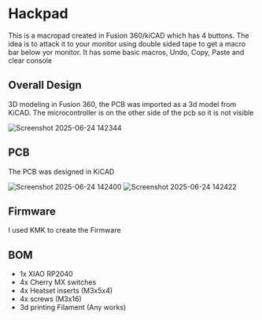 # Hackpad
This is a macropad created in Fusion 360/kiCAD which has 4 buttons. The idea is to attack it to your monitor using double sided tape to get a macro bar below yor monitor. It has some basic macros, Undo, Copy, Paste and clear console

## Overall Design
3D modeling in Fusion 360, the PCB was imported as a 3d model from KiCAD. The microcontroller is on the other side of the pcb so it is not visible
 
![Screenshot 2025-06-24 142344](https://github.com/user-attachments/assets/0522135d-4e5b-4b99-a5af-5bb0bd900021)

## PCB
The PCB was designed in KiCAD
 
![Screenshot 2025-06-24 142400](https://github.com/user-attachments/assets/dce738e6-6d1b-44e7-ab8e-0aaed00fc92d)
![Screenshot 2025-06-24 142422](https://github.com/user-attachments/assets/0a13ac28-6152-4af2-b578-50b16db7be9a)

## Firmware
I used KMK to create the Firmware

## BOM
- 1x XIAO RP2040 
- 4x Cherry MX switches
- 4x Heatset inserts (M3x5x4)
- 4x screws (M3x16)
- 3d printing Filament (Any works)


